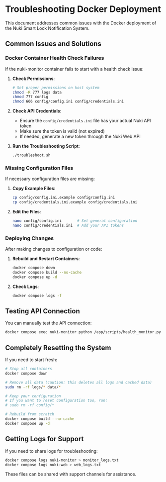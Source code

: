 # Troubleshooting Docker Deployment

This document addresses common issues with the Docker deployment of the Nuki Smart Lock Notification System.

## Common Issues and Solutions

### Docker Container Health Check Failures

If the nuki-monitor container fails to start with a health check issue:

1. **Check Permissions**:
   ```bash
   # Set proper permissions on host system
   chmod -R 777 logs data
   chmod 777 config
   chmod 666 config/config.ini config/credentials.ini
   ```

2. **Check API Credentials**:
   - Ensure the `config/credentials.ini` file has your actual Nuki API token
   - Make sure the token is valid (not expired)
   - If needed, generate a new token through the Nuki Web API

3. **Run the Troubleshooting Script**:
   ```bash
   ./troubleshoot.sh
   ```

### Missing Configuration Files

If necessary configuration files are missing:

1. **Copy Example Files**:
   ```bash
   cp config/config.ini.example config/config.ini
   cp config/credentials.ini.example config/credentials.ini
   ```

2. **Edit the Files**:
   ```bash
   nano config/config.ini       # Set general configuration
   nano config/credentials.ini  # Add your API tokens
   ```

### Deploying Changes

After making changes to configuration or code:

1. **Rebuild and Restart Containers**:
   ```bash
   docker compose down
   docker compose build --no-cache
   docker compose up -d
   ```

2. **Check Logs**:
   ```bash
   docker compose logs -f
   ```

## Testing API Connection

You can manually test the API connection:

```bash
docker compose exec nuki-monitor python /app/scripts/health_monitor.py
```

## Completely Resetting the System

If you need to start fresh:

```bash
# Stop all containers
docker compose down

# Remove all data (caution: this deletes all logs and cached data)
sudo rm -rf logs/* data/*

# Keep your configuration
# If you want to reset configuration too, run:
# sudo rm -rf config/*

# Rebuild from scratch
docker compose build --no-cache
docker compose up -d
```

## Getting Logs for Support

If you need to share logs for troubleshooting:

```bash
docker compose logs nuki-monitor > monitor_logs.txt
docker compose logs nuki-web > web_logs.txt
```

These files can be shared with support channels for assistance.
